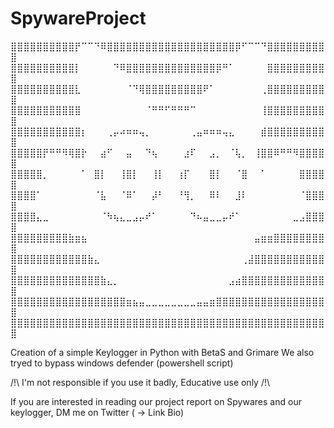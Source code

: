 # SpywareProject

⣿⣿⣿⣿⣿⣿⣿⣿⣿⣿⡟⠉⠉⠙⠿⣿⣿⣿⣿⣿⣿⣿⣿⣿⣿⣿⣿⣿⣿⣿⣿⣿⣿⣿⣿⡿⠋⠉⠉⠙⣿⣿⣿⣿⣿⣿⣿⣿⣿⣿
⣿⣿⣿⣿⣿⣿⣿⣿⣿⣿⡇⠀⠀⠀⠀⠀⠙⠿⣿⣿⣿⣿⣿⣿⣿⣿⣿⣿⣿⣿⣿⣿⡿⠛⠁⠀⠀⠀⠀⠀⣿⣿⣿⣿⣿⣿⣿⣿⣿⣿
⣿⣿⣿⣿⣿⣿⣿⣿⣿⣿⣇⠀⠀⠀⠀⠀⠀⠀⠈⠙⢿⣿⣿⣿⣿⣿⣿⣿⣿⣿⠟⠁⠀⠀⠀⠀⠀⠀⠀⢀⣿⣿⣿⣿⣿⣿⣿⣿⣿⣿
⣿⣿⣿⣿⣿⣿⣿⣿⣿⣿⣿⠀⠀⠀⠀⠀⠀⠀⠀⠀⠀⠈⠛⠛⠋⠛⠛⠛⠉⠀⠀⠀⠀⠀⠀⠀⠀⠀⠀⢸⣿⣿⣿⣿⣿⣿⣿⣿⣿⣿
⣿⣿⣿⣿⣿⣿⣿⣿⣿⣿⣿⡆⠀⠀⠀⢀⡤⠴⠶⠶⢤⡀⠀⠀⠀⠀⠀⠀⢀⣤⠶⠶⠶⢤⣄⠀⠀⠀⠀⣾⣿⣿⣿⣿⣿⣿⣿⣿⣿⣿
⣿⣿⣿⣿⣿⡟⠛⠛⠻⢿⣿⡗⠀⠀⣴⠋⠀⠀⣤⠀⠀⠙⢦⠀⠀⠀⠀⣰⠏⠀⠀⣠⡀⠀⠈⢧⡀⠀⢸⣿⣿⠿⠛⠛⠻⣿⣿⣿⣿⣿
⣿⣿⣿⣿⣿⡀⠀⠀⠀⠀⠀⠁⠀⣿⡇⠀⠀⢸⣿⡇⠀⠀⢸⡇⠀⠀⢰⡏⠀⠀⠀⣿⡇⠀⠀⠈⣿⠀⠀⠁⠀⠀⠀⠀⠀⣿⣿⣿⣿⣿
⣿⣿⣿⣿⠁⠀⠀⠀⠀⠀⠀⠀⠀⠈⣧⠀⠀⠈⠿⠁⠀⠀⡼⠃⠀⠀⠘⢻⡀⠀⠀⠿⠇⠀⠀⣸⠇⠀⠀⠀⠀⠀⠀⠀⠀⠈⣿⣿⣿⣿
⣿⣿⣿⣿⣄⣀⠀⠀⠀⠀⠀⠀⠀⠀⠈⠳⢦⣄⣀⣠⡤⠞⠁⠀⠀⠀⠀⠀⠙⠦⣤⣀⣀⡤⠞⠁⠀⠀⠀⠀⠀⠀⠀⠀⣀⣠⣿⣿⣿⣿
⣿⣿⣿⣿⣿⣿⣿⣿⣿⣷⣶⣦⠀⠀⠀⠀⠀⠀⠀⠀⠀⠀⠀⠀⠀⠀⠀⠀⠀⠀⠀⠀⠀⠀⠀⠀⠀⠀⣤⣶⣶⣿⣿⣿⣿⣿⣿⣿⣿⣿
⣿⣿⣿⣿⣿⣿⣿⣿⣿⣿⣿⣿⣷⣄⠀⠀⠀⠀⠀⠀⠀⠀⠀⠀⠀⠀⠀⠀⠀⠀⠀⠀⠀⠀⠀⠀⢀⣼⣿⣿⣿⣿⣿⣿⣿⣿⣿⣿⣿⣿
⣿⣿⣿⣿⣿⣿⣿⣿⣿⣿⣿⣿⣿⣿⣷⣄⡀⠀⠀⠀⠀⠀⠀⠀⠀⠀⠀⠀⠀⠀⠀⠀⠀⠀⣠⣴⣿⣿⣿⣿⣿⣿⣿⣿⣿⣿⣿⣿⣿⣿
⣿⣿⣿⣿⣿⣿⣿⣿⣿⣿⣿⣿⣿⣿⣿⣿⣿⣿⣶⣦⣤⣀⣀⣀⣀⣀⣀⣀⣀⣤⣤⣶⣿⣿⣿⣿⣿⣿⣿⣿⣿⣿⣿⣿⣿⣿⣿⣿⣿⣿
⣿⣿⣿⣿⣿⣿⣿⣿⣿⣿⣿⣿⣿⣿⣿⣿⣿⣿⣿⣿⣿⣿⣿⣿⣿⣿⣿⣿⣿⣿⣿⣿⣿⣿⣿⣿⣿⣿⣿⣿⣿⣿⣿⣿⣿⣿⣿⣿⣿⣿

Creation of a simple Keylogger in Python with BetaS and Grimare
We also tryed to bypass windows defender (powershell script)

/!\ I'm not responsible if you use it badly, Educative use only /!\

If you are interested in reading our project report on Spywares and our keylogger, DM me on Twitter ( -> Link Bio)

